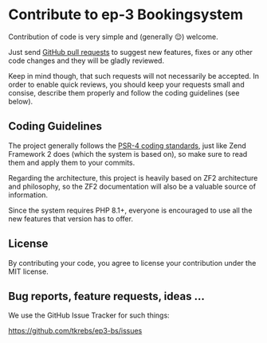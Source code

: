 # Contribute to ep-3 Bookingsystem

Contribution of code is very simple and (generally :relieved:) welcome.

Just send [GitHub pull requests](https://help.github.com/articles/using-pull-requests) to suggest new features, fixes
or any other code changes and they will be gladly reviewed.

Keep in mind though, that such requests will not necessarily be accepted. In order to enable quick reviews, you should
keep your requests small and consise, describe them properly and follow the coding guidelines (see below).

## Coding Guidelines

The project generally follows the [PSR-4 coding standards](http://www.php-fig.org/), just like Zend Framework 2 does
(which the system is based on), so make sure to read them and apply them to your commits.

Regarding the architecture, this project is heavily based on ZF2 architecture and philosophy, so the ZF2 documentation
will also be a valuable source of information.

Since the system requires PHP 8.1+, everyone is encouraged to use all the new features that version has to offer.

## License

By contributing your code, you agree to license your contribution under the MIT license.

## Bug reports, feature requests, ideas ...

We use the GitHub Issue Tracker for such things:

https://github.com/tkrebs/ep3-bs/issues
